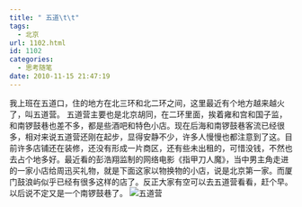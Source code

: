 ```yaml
---
title: " 五道\t\t"
tags:
  - 北京
url: 1102.html
id: 1102
categories:
  - 思考随笔
date: 2010-11-15 21:47:19
---
```


我上班在五道口，住的地方在北三环和北二环之间，这里最近有个地方越来越火了，叫五道营。 五道营主要也是北京胡同，在二环里面，挨着雍和宫和国子监，和南锣鼓巷也差不多，都是些酒吧和特色小店。现在后海和南锣鼓巷客流已经很多，相对来说五道营还刚在起步，显得安静不少，许多人慢慢也都注意到了这。目前许多店铺还在装修，还没有形成一片商区，还有些未出租的，可惜没钱，不然也去占个地多好。最近看的彭浩翔监制的网络电影《指甲刀人魔》，当中男主角走进的一家小店给周迅买礼物，就是下面这家以物换物的小店，说是北京第一家。而厦门鼓浪屿似乎已经有很多这样的店了。反正大家有空可以去五道营看看，赶个早。以后说不定又是一个南锣鼓巷了。 ![五道营](../../../images/2010/11/img_5907.jpg "五道营")
